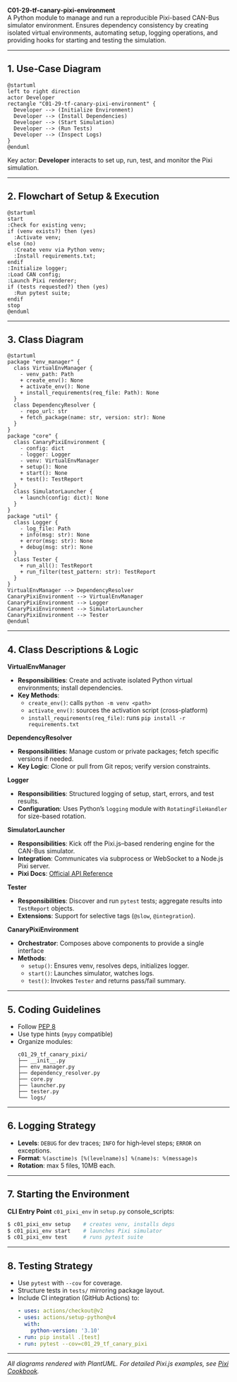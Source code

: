 **C01-29-tf-canary-pixi-environment**  
A Python module to manage and run a reproducible Pixi-based CAN-Bus simulator environment. Ensures dependency consistency by creating isolated virtual environments, automating setup, logging operations, and providing hooks for starting and testing the simulation.  

---
## 1. Use‑Case Diagram  
```plantuml
@startuml
left to right direction
actor Developer
rectangle "C01-29-tf-canary-pixi-environment" {
  Developer --> (Initialize Environment)
  Developer --> (Install Dependencies)
  Developer --> (Start Simulation)
  Developer --> (Run Tests)
  Developer --> (Inspect Logs)
}
@enduml
```  
Key actor: **Developer** interacts to set up, run, test, and monitor the Pixi simulation.  

---
## 2. Flowchart of Setup & Execution  
```plantuml
@startuml
start
:Check for existing venv;
if (venv exists?) then (yes)
  :Activate venv;
else (no)
  :Create venv via Python venv;
  :Install requirements.txt;
endif
:Initialize logger;
:Load CAN config;
:Launch Pixi renderer;
if (tests requested?) then (yes)
  :Run pytest suite;
endif
stop
@enduml
```  

---
## 3. Class Diagram  
```plantuml
@startuml
package "env_manager" {
  class VirtualEnvManager {
    - venv_path: Path
    + create_env(): None
    + activate_env(): None
    + install_requirements(req_file: Path): None
  }
  class DependencyResolver {
    - repo_url: str
    + fetch_package(name: str, version: str): None
  }
}
package "core" {
  class CanaryPixiEnvironment {
    - config: dict
    - logger: Logger
    - venv: VirtualEnvManager
    + setup(): None
    + start(): None
    + test(): TestReport
  }
  class SimulatorLauncher {
    + launch(config: dict): None
  }
}
package "util" {
  class Logger {
    - log_file: Path
    + info(msg: str): None
    + error(msg: str): None
    + debug(msg: str): None
  }
  class Tester {
    + run_all(): TestReport
    + run_filter(test_pattern: str): TestReport
  }
}
VirtualEnvManager --> DependencyResolver
CanaryPixiEnvironment --> VirtualEnvManager
CanaryPixiEnvironment --> Logger
CanaryPixiEnvironment --> SimulatorLauncher
CanaryPixiEnvironment --> Tester
@enduml
```  

---
## 4. Class Descriptions & Logic  
**VirtualEnvManager**  
- **Responsibilities**: Create and activate isolated Python virtual environments; install dependencies.  
- **Key Methods**:  
  - `create_env()`: calls `python -m venv <path>`  
  - `activate_env()`: sources the activation script (cross-platform)  
  - `install_requirements(req_file)`: runs `pip install -r requirements.txt`  

**DependencyResolver**  
- **Responsibilities**: Manage custom or private packages; fetch specific versions if needed.  
- **Key Logic**: Clone or pull from Git repos; verify version constraints.  

**Logger**  
- **Responsibilities**: Structured logging of setup, start, errors, and test results.  
- **Configuration**: Uses Python’s `logging` module with `RotatingFileHandler` for size-based rotation.  

**SimulatorLauncher**  
- **Responsibilities**: Kick off the Pixi.js–based rendering engine for the CAN-Bus simulator.  
- **Integration**: Communicates via subprocess or WebSocket to a Node.js Pixi server.  
- **Pixi Docs**: [Official API Reference](https://pixijs.download/release/docs/index.html)  

**Tester**  
- **Responsibilities**: Discover and run `pytest` tests; aggregate results into `TestReport` objects.  
- **Extensions**: Support for selective tags (`@slow`, `@integration`).  

**CanaryPixiEnvironment**  
- **Orchestrator**: Composes above components to provide a single interface  
- **Methods**:  
  - `setup()`: Ensures venv, resolves deps, initializes logger.  
  - `start()`: Launches simulator, watches logs.  
  - `test()`: Invokes `Tester` and returns pass/fail summary.  

---
## 5. Coding Guidelines  
- Follow [PEP 8](https://peps.python.org/pep-0008/)  
- Use type hints (`mypy` compatible)  
- Organize modules:  
  ```text
  c01_29_tf_canary_pixi/
  ├── __init__.py
  ├── env_manager.py
  ├── dependency_resolver.py
  ├── core.py
  ├── launcher.py
  ├── tester.py
  └── logs/
  ```  

---
## 6. Logging Strategy  
- **Levels**: `DEBUG` for dev traces; `INFO` for high‑level steps; `ERROR` on exceptions.  
- **Format**: `%(asctime)s [%(levelname)s] %(name)s: %(message)s`  
- **Rotation**: max 5 files, 10MB each.  

---
## 7. Starting the Environment  
**CLI Entry Point** `c01_pixi_env` in `setup.py` console_scripts:  
```bash
$ c01_pixi_env setup    # creates venv, installs deps
$ c01_pixi_env start    # launches Pixi simulator
$ c01_pixi_env test     # runs pytest suite
```  

---
## 8. Testing Strategy  
- Use `pytest` with `--cov` for coverage.  
- Structure tests in `tests/` mirroring package layout.  
- Include CI integration (GitHub Actions) to:  
  ```yaml
  - uses: actions/checkout@v2
  - uses: actions/setup-python@v4
    with:
      python-version: '3.10'
  - run: pip install .[test]
  - run: pytest --cov=c01_29_tf_canary_pixi
  ```  

---
*All diagrams rendered with PlantUML. For detailed Pixi.js examples, see [Pixi Cookbook](https://pixijs.io/pixi-cookbook/).*


